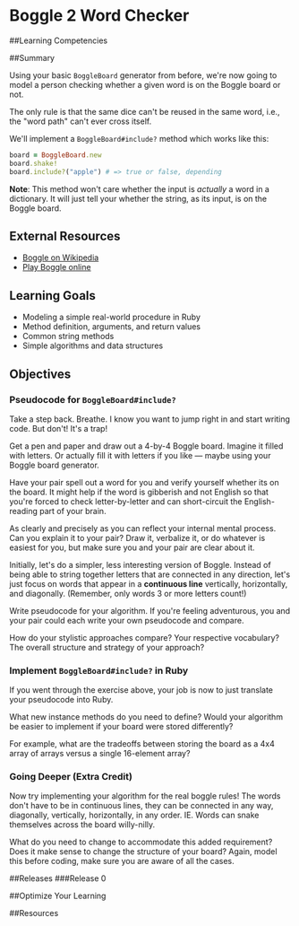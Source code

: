 # Boggle 2 Word Checker

##Learning Competencies

##Summary

Using your basic `BoggleBoard` generator from before, we're now going to model a person checking whether a given word is on the Boggle board or not.

The only rule is that the same dice can't be reused in the same word, i.e., the "word path" can't ever cross itself.

We'll implement a `BoggleBoard#include?` method which works like this:

```ruby
board = BoggleBoard.new
board.shake!
board.include?("apple") # => true or false, depending
```

**Note**: This method won't care whether the input is *actually* a word in a dictionary. It will just tell your whether the string, as its input, is on the Boggle board.

## External Resources
* [Boggle on Wikipedia](http://en.wikipedia.org/wiki/Boggle)
* [Play Boggle online](http://www.wordplays.com/boggle)

## Learning Goals
* Modeling a simple real-world procedure in Ruby
* Method definition, arguments, and return values
* Common string methods
* Simple algorithms and data structures

## Objectives

### Pseudocode for `BoggleBoard#include?`

Take a step back. Breathe. I know you want to jump right in and start writing code. But don't! It's a trap!

Get a pen and paper and draw out a 4-by-4 Boggle board. Imagine it filled with letters. Or actually fill it with letters if you like &mdash; maybe using your Boggle board generator.

Have your pair spell out a word for you and verify yourself whether its on the board. It might help if the word is gibberish and not English so that you're forced to check letter-by-letter and can short-circuit the English-reading part of your brain.

As clearly and precisely as you can reflect your internal mental process. Can you explain it to your pair? Draw it, verbalize it, or do whatever is easiest for you, but make sure you and your pair are clear about it.

Initially, let's do a simpler, less interesting version of Boggle. Instead of being able to string together letters that are connected in any direction, let's just focus on words that appear in a **continuous line** vertically, horizontally, and diagonally. (Remember, only words 3 or more letters count!)

Write pseudocode for your algorithm. If you're feeling adventurous, you and your pair could each write your own pseudocode and compare.

How do your stylistic approaches compare? Your respective vocabulary? The overall structure and strategy of your approach?

### Implement `BoggleBoard#include?` in Ruby

If you went through the exercise above, your job is now to just translate your pseudocode into Ruby.

What new instance methods do you need to define? Would your algorithm be easier to implement if your board were stored differently?

For example, what are the tradeoffs between storing the board as a 4x4 array of arrays versus a single 16-element array?

### Going Deeper (Extra Credit)

Now try implementing your algorithm for the real boggle rules! The words don't have to be in continuous lines, they can be connected in any way, diagonally, vertically, horizontally, in any order. IE. Words can snake themselves across the board willy-nilly.

What do you need to change to accommodate this added requirement? Does it make sense to change the structure of your board? Again, model this before coding, make sure you are aware of all the cases.

##Releases
###Release 0

##Optimize Your Learning

##Resources
